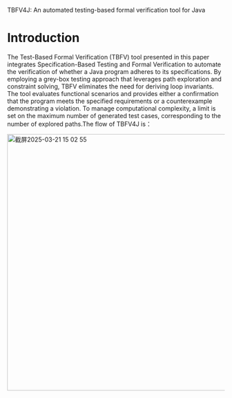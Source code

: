 
TBFV4J: An automated testing-based formal verification tool for
Java
# Introduction

The Test-Based Formal Verification (TBFV) tool presented in this paper integrates Specification-Based Testing and Formal Verification to automate the verification of whether a Java program adheres to its specifications. By employing a grey-box testing approach that leverages path exploration and constraint solving, TBFV eliminates the need for deriving loop invariants. 
The tool evaluates functional scenarios and provides either a confirmation that the program meets the specified requirements or a counterexample demonstrating a violation. To manage computational complexity, a limit is set on the maximum number of generated test cases, corresponding to the number of explored paths.The flow of  TBFV4J is：

<img width="594" alt="截屏2025-03-21 15 02 55" src="https://github.com/user-attachments/assets/fd924609-c02d-40e0-a823-48f8fd6f6faa" />
